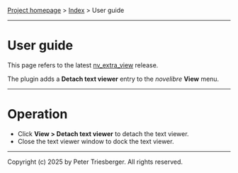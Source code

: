 [Project homepage](https://github.com/peter88213/nv_extra_view) > [Index](../) > User guide

---

# User guide

This page refers to the latest 
[nv_extra_view](https://github.com/peter88213/nv_extra_view/) release.

The plugin adds a **Detach text viewer** entry to the *novelibre* **View** menu. 

---

# Operation

- Click **View > Detach text viewer** to detach the text viewer.
- Close the text viewer window to dock the text viewer.


---

Copyright (c) 2025 by Peter Triesberger. All rights reserved.
